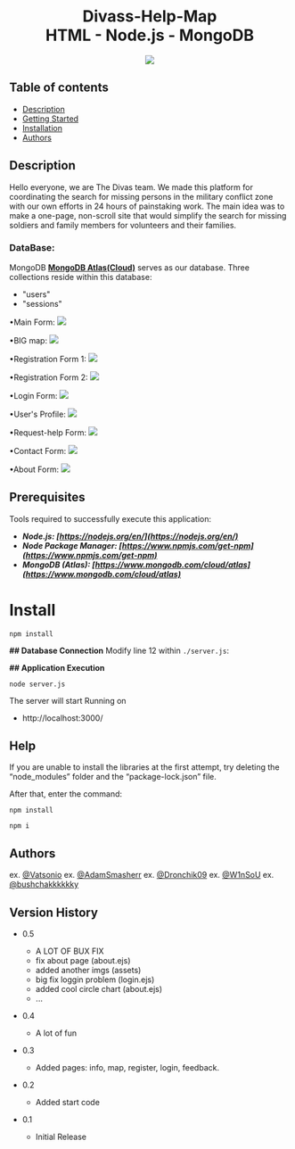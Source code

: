 <h1 align="center">
    <b>Divass-Help-Map<br> HTML - Node.js - MongoDB </b> 
<br>
</h1>


<p align="center">
  <a href="/License"><img src="https://img.shields.io/github/license/guruhariharaun/Registration-and-Login-Form-in-Nodejs-and-MongoDB.svg?style=flat-square"></a>
</p>


## Table of contents

* [Description](#description)
* [Getting Started](#getting-started)
* [Installation](#install)
* [Authors](#authors)


## Description

Hello everyone, we are The Divas team. We made this platform for coordinating the search for missing persons in the military conflict zone with our own efforts in 24 hours of painstaking work. The main idea was to make a one-page, non-scroll site that would simplify the search for missing soldiers and family members for volunteers and their families.

### DataBase:
MongoDB **[MongoDB Atlas(Cloud)](https://www.mongodb.com/cloud/atlas)** serves as our database. Three collections reside within this database:
- "users"
- "sessions"

•Main Form:
![](https://telegra.ph/file/fc3f6546855047dc1f44b.png)

•BIG map:
![](https://telegra.ph/file/3ed56e0c55d5c46fdd7e4.png)

•Registration Form 1:
![](https://telegra.ph/file/1c8134a3f8ad86890bea0.png)

•Registration Form 2:
![](https://telegra.ph/file/db9f2579d9459daca0ec0.png)

•Login Form:
![](https://telegra.ph/file/79575f73f27ad2e4743ce.png)

•User's Profile:
![](https://telegra.ph/file/e098807f8681d50392f49.png)

•Request-help Form:
![](https://telegra.ph/file/4118dd8bb136c68ecc41d.png)

•Contact Form:
![](https://telegra.ph/file/e8e2f411a06e564f04511.png)

•About Form:
![](https://telegra.ph/file/b05317a03c5bd3f92ef14.png)


## Prerequisites
Tools required to successfully execute this application:

- ***Node.js: [https://nodejs.org/en/](https://nodejs.org/en/)***
- ***Node Package Manager: [https://www.npmjs.com/get-npm](https://www.npmjs.com/get-npm)***
- ***MongoDB (Atlas): [https://www.mongodb.com/cloud/atlas](https://www.mongodb.com/cloud/atlas)***

# Install 
```
npm install
```

**## Database Connection**
Modify line 12 within `./server.js`:

**## Application Execution**
```
node server.js
```

The server will start Running on
+ http://localhost:3000/

## Help

If you are unable to install the libraries at the first attempt, try deleting the “node_modules” folder and the “package-lock.json” file.

After that, enter the command:
```
npm install

npm i
```

## Authors

ex. [@Vatsonio](https://t.me/vatsonio)
ex. [@AdamSmasherr](https://t.me/IllaIlev)
ex. [@Dronchik09](https://t.me/andriy_chornobai)
ex. [@W1nSoU](https://t.me/W1nSoU)
ex. [@bushchakkkkkky](https://t.me/bushchakk)

## Version History
* 0.5
    * A LOT OF BUX FIX
    * fix about page (about.ejs)
    * added another imgs (assets)
    * big fix loggin problem (login.ejs)
    * added cool circle chart (about.ejs)
    * ...

* 0.4
    * A lot of fun
* 0.3
    * Added pages: info, map, register, login, feedback.
* 0.2
    * Added start code
* 0.1
    * Initial Release
